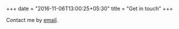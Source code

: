 +++
date = "2016-11-06T13:00:25+05:30"
title = "Get in touch"
+++

Contact me by [email](mailto:mailbox@fishlasers.co.uk).

